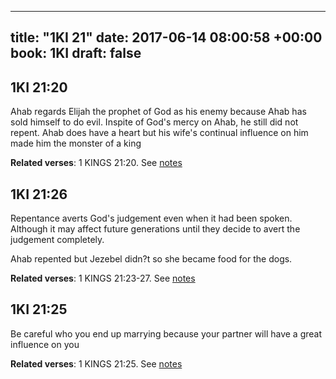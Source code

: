 
---
title: "1KI 21"
date: 2017-06-14 08:00:58 +00:00
book: 1KI
draft: false
---

## 1KI 21:20

Ahab regards Elijah the prophet of God as his enemy because Ahab has sold himself to do evil. Inspite of God's mercy on Ahab, he still did not repent. Ahab does have a heart but his wife's continual influence on him made him the monster of a king

**Related verses**: 1 KINGS 21:20. See [notes](https://my.bible.com/notes/2657269912519303954)


## 1KI 21:26

Repentance averts God's judgement even when it had been spoken. Although it may affect future generations until they decide to avert the judgement completely.

Ahab repented but Jezebel didn?t so she became food for the dogs.

**Related verses**: 1 KINGS 21:23-27. See [notes](https://my.bible.com/notes/2656553462573818116)


## 1KI 21:25

Be careful who you end up marrying because your partner will have a great influence on you

**Related verses**: 1 KINGS 21:25. See [notes](https://my.bible.com/notes/2656552688775061757)

